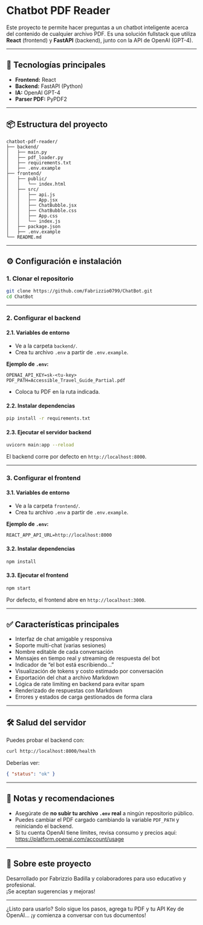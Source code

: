 # Chatbot PDF Reader

Este proyecto te permite hacer preguntas a un chatbot inteligente acerca del contenido de cualquier archivo PDF. Es una solución fullstack que utiliza **React** (frontend) y **FastAPI** (backend), junto con la API de OpenAI (GPT-4).

---

## 🚀 Tecnologías principales

- **Frontend:** React
- **Backend:** FastAPI (Python)
- **IA:** OpenAI GPT-4
- **Parser PDF:** PyPDF2

---

## 📦 Estructura del proyecto

```
chatbot-pdf-reader/
├── backend/
│   ├── main.py
│   ├── pdf_loader.py
│   ├── requirements.txt
│   ├── .env.example
├── frontend/
│   ├── public/
│   │   └── index.html
│   ├── src/
│   │   ├── api.js
│   │   ├── App.jsx
│   │   ├── ChatBubble.jsx
│   │   ├── ChatBubble.css
│   │   ├── App.css
│   │   └── index.js
│   ├── package.json
│   ├── .env.example
└── README.md
```

---

## ⚙️ Configuración e instalación

### 1. Clonar el repositorio

```bash
git clone https://github.com/Fabrizzio0799/ChatBot.git
cd ChatBot
```

---

### 2. Configurar el backend

#### 2.1. Variables de entorno

- Ve a la carpeta `backend/`.
- Crea tu archivo `.env` a partir de `.env.example`.

**Ejemplo de `.env`:**
```
OPENAI_API_KEY=sk-<tu-key>
PDF_PATH=Accessible_Travel_Guide_Partial.pdf
```
- Coloca tu PDF en la ruta indicada.

#### 2.2. Instalar dependencias

```bash
pip install -r requirements.txt
```

#### 2.3. Ejecutar el servidor backend

```bash
uvicorn main:app --reload
```

El backend corre por defecto en `http://localhost:8000`.

---

### 3. Configurar el frontend

#### 3.1. Variables de entorno

- Ve a la carpeta `frontend/`.
- Crea tu archivo `.env` a partir de `.env.example`.

**Ejemplo de `.env`:**
```
REACT_APP_API_URL=http://localhost:8000
```

#### 3.2. Instalar dependencias

```bash
npm install
```

#### 3.3. Ejecutar el frontend

```bash
npm start
```

Por defecto, el frontend abre en `http://localhost:3000`.

---

## ✅ Características principales

- Interfaz de chat amigable y responsiva
- Soporte multi-chat (varias sesiones)
- Nombre editable de cada conversación
- Mensajes en tiempo real y streaming de respuesta del bot
- Indicador de “el bot está escribiendo…”
- Visualización de tokens y costo estimado por conversación
- Exportación del chat a archivo Markdown
- Lógica de rate limiting en backend para evitar spam
- Renderizado de respuestas con Markdown
- Errores y estados de carga gestionados de forma clara

---

## 🛠️ Salud del servidor

Puedes probar el backend con:

```bash
curl http://localhost:8000/health
```

Deberías ver:

```json
{ "status": "ok" }
```

---

## 📝 Notas y recomendaciones

- Asegúrate de **no subir tu archivo `.env` real** a ningún repositorio público.
- Puedes cambiar el PDF cargado cambiando la variable `PDF_PATH` y reiniciando el backend.
- Si tu cuenta OpenAI tiene límites, revisa consumo y precios aquí: https://platform.openai.com/account/usage

---

## 🙋 Sobre este proyecto

Desarrollado por Fabrizzio Badilla y colaboradores para uso educativo y profesional.  
¡Se aceptan sugerencias y mejoras!

---

¿Listo para usarlo? Solo sigue los pasos, agrega tu PDF y tu API Key de OpenAI… ¡y comienza a conversar con tus documentos!
